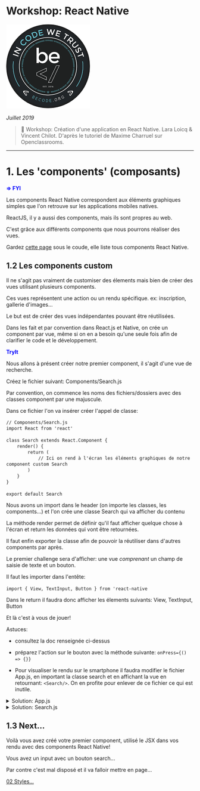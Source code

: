 # Workshop: React Native

![Becode logo](https://raw.githubusercontent.com/Raigyo/react-character-manager/master/img/becode-logo.png)



*Juillet 2019*

> 🔨 Workshop: Création d'une application en React Native. Lara Loicq & Vincent Chilot. D'après le tutoriel de Maxime Charruel sur Openclassrooms.


* * *


# 1. Les 'components' (composants)

**<span style="color:blue">=> FYI</span>**

Les components React Native correspondent aux éléments graphiques simples que l'on retrouve sur les applications mobiles natives.

ReactJS, il y a aussi des components, mais ils sont propres au web.

C'est grâce aux différents components que nous pourrons réaliser des vues.

Gardez [cette page](https://facebook.github.io/react-native/docs/components-and-apis.html) sous le coude, elle liste tous components React Native.

## 1.2 Les components custom

Il ne s'agit pas vraiment de customiser des élements mais bien de créer des vues utilisant plusieurs components.

Ces vues représentent une action ou un rendu spécifique. ex: inscription, gallerie d'images...

Le but est de créer des vues indépendantes pouvant être réutilisées.

Dans les fait et par convention dans React.js et Native, on crée un component par vue, même si on en a besoin qu'une seule fois afin de clarifier le code et le développement.

**<span style="color:blue">TryIt</span>**

Nous allons à présent créer notre premier component, il s'agit d'une vue de recherche.

Créez le fichier suivant: Components/Search.js

Par convention, on commence les noms des fichiers/dossiers avec des classes component par une majuscule.

Dans ce fichier l'on va insérer créer l'appel de classe:

~~~
// Components/Search.js
import React from 'react'

class Search extends React.Component {
    render() {
        return (
            // Ici on rend à l'écran les éléments graphiques de notre component custom Search
        )
    }
}

export default Search
~~~

Nous avons un import dans le header (on importe les classes, les components...) et l'on crée une classe Search qui va afficher du contenu

La méthode render permet de définir qu'il faut afficher quelque chose à l'écran et return les données qui vont être retournées.

Il faut enfin exporter la classe afin de pouvoir la réutiliser dans d'autres components par après.

Le premier challenge sera d'afficher: une vue *comprenant* un champ de saisie de texte et un bouton.

Il faut les importer dans l'entête:

`import { View, TextInput, Button } from 'react-native`

Dans le return il faudra donc afficher les élements suivants: View, TextInput, Button

Et là c'est à vous de jouer!


Astuces:

- consultez la doc renseignée ci-dessus

- préparez l'action sur le bouton avec la méthode suivante: `onPress={() => {}}`

- Pour visualiser le rendu sur le smartphone il faudra modifier le fichier App.js, en important la classe search et en affichant la vue en retournant: `<Search/>`. On en profite pour enlever de ce fichier ce qui est inutile.



<details>
<summary>Solution: App.js</summary>
// App.js

import React from 'react'
import Search from './Components/Search'

export default class App extends React.Component {
  render() {
    return (
      <Search/>
    )
  }
}
</details>


<details>
<summary>Solution: Search.js</summary>
// Components/Search.js

import React from 'react'
import { View, TextInput, Button } from 'react-native'

class Search extends React.Component {
  render() {
    return (
      <View>
        <TextInput placeholder='Titre du film'/>
        <Button title='Rechercher' onPress={() => {}}/>
      </View>
    )
  }
}
export default Search

</details>


## 1.3 Next...

Voilà vous avez créé votre premier component, utilisé le JSX dans vos rendu avec des components React Native!

Vous avez un input avec un bouton search...

Par contre c'est mal disposé et il va falloir mettre en page...

[02 Styles...](#)
